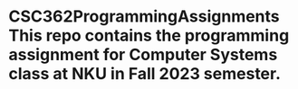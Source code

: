 # CSC362ProgrammingAssignments This repo contains the programming assignment for Computer Systems class at NKU in Fall 2023 semester.
